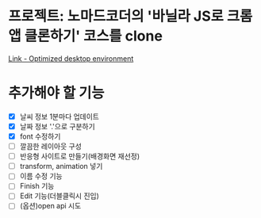 # 프로젝트: 노마드코더의 '바닐라 JS로 크롬앱 클론하기' 코스를 clone

[Link - Optimized desktop environment](https://westone034626.github.io/momentum-clone/)

# 추가해야 할 기능

- [x] 날씨 정보 1분마다 업데이트
- [x] 날짜 정보 '.'으로 구분하기
- [x] font 수정하기
- [ ] 깔끔한 레이아웃 구성
- [ ] 반응형 사이트로 만들기(배경화면 재선정)
- [ ] transform, animation 넣기
- [ ] 이름 수정 기능
- [ ] Finish 기능
- [ ] Edit 기능(더블클릭시 진입)
- [ ] (옵션)open api 시도
